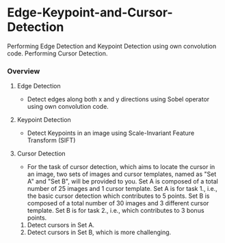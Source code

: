 # Edge-Keypoint-and-Cursor-Detection
Performing Edge Detection and Keypoint Detection using own convolution code. Performing Cursor Detection.

### Overview
1. Edge Detection
   * Detect edges along both x and y directions using Sobel operator using own convolution code.
   
2. Keypoint Detection
   * Detect Keypoints in an image using Scale-Invariant Feature Transform (SIFT)
   
3. Cursor Detection
   * For the task of cursor detection, which aims to locate the cursor in an image, two sets of images and cursor templates, named as "Set A" and "Set B", will be provided to you. Set A is composed of a total number of 25 images and 1 cursor template. Set A is for task 1., i.e., the basic cursor detection which contributes to 5 points. Set B is composed of a total number of 30 images and 3 different cursor template. Set B is for task 2., i.e., which contributes to 3 bonus points.
   1. Detect cursors in Set A.
   2. Detect cursors in Set B, which is more challenging.
